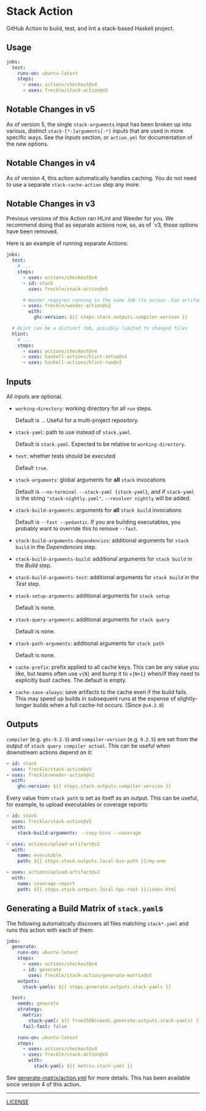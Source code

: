 # Stack Action

GitHub Action to build, test, and lint a stack-based Haskell project.

## Usage

```yaml
jobs:
  test:
    runs-on: ubuntu-latest
    steps:
      - uses: actions/checkout@v4
      - uses: freckle/stack-action@v5
```

## Notable Changes in v5

As of version 5, the single `stack-arguments` input has been broken up into
various, distinct `stack-[*-]arguments[-*]` inputs that are used in more
specific ways. See the _Inputs_ section, or `action.yml` for documentation of
the new options.

## Notable Changes in v4

As of version 4, this action automatically handles caching. You do not need to
use a separate `stack-cache-action` step any more.

## Notable Changes in v3

Previous versions of this Action ran HLint and Weeder for you. We recommend
doing that as separate actions now, so, as of `v3, those options have been
removed.

Here is an example of running separate Actions:

```yaml
jobs:
  test:
    # ...
    steps:
      - uses: actions/checkout@v4
      - id: stack
        uses: freckle/stack-action@v5

      # Weeder requires running in the same Job (to access .hie artifacts)
      - uses: freckle/weeder-action@v2
        with:
          ghc-version: ${{ steps.stack.outputs.compiler-version }}

  # HLint can be a distinct Job, possibly limited to changed files
  hlint:
    # ...
    steps:
      - uses: actions/checkout@v4
      - uses: haskell-actions/hlint-setup@v1
      - uses: haskell-actions/hlint-run@v2
```

## Inputs

All inputs are optional.

- `working-directory`: working directory for all `run` steps.

  Default is `.`. Useful for a multi-project repository.

- `stack-yaml`: path to use instead of `stack.yaml`.

  Default is `stack.yaml`. Expected to be relative to `working-directory`.

- `test`: whether tests should be executed

  Default `true`.

- `stack-arguments`: global arguments for **all** `stack` invocations

  Default is `--no-terminal --stack-yaml {stack-yaml}`, and if `stack-yaml` is
  the string `"stack-nightly.yaml"`, `--resolver nightly` will be added.

- `stack-build-arguments`: arguments for **all** `stack build` invocations

  Default is `--fast --pedantic`. If you are building executables, you probably
  want to override this to remove `--fast`.

- `stack-build-arguments-dependencies`: additional arguments for `stack build`
  in the _Dependencies_ step.

- `stack-build-arguments-build`: additional arguments for `stack build` in the
  _Build_ step.

- `stack-build-arguments-test`: additional arguments for `stack build` in the
  _Test_ step.

- `stack-setup-arguments`: additional arguments for `stack setup`

  Default is none.

- `stack-query-arguments`: additional arguments for `stack query`

  Default is none.

- `stack-path-arguments`: additional arguments for `stack path`

  Default is none.

- `cache-prefix`: prefix applied to all cache keys. This can be any value you
  like, but teams often use `v{N}` and bump it to `v{N+1}` when/if they need to
  explicitly bust caches. The default is empty.

- `cache-save-always`: save artifacts to the cache even if the build fails.
  This may speed up builds in subsequent runs at the expense of slightly-longer
  builds when a full cache-hit occurs. (Since `@v4.2.0`)

## Outputs

`compiler` (e.g. `ghc-9.2.5`) and `compiler-version` (e.g. `9.2.5`) are set from
the output of `stack query compiler actual`. This can be useful when downstream
actions depend on it:

```yaml
- id: stack
  uses: freckle/stack-action@v5
- uses: freckle/weeder-action@v2
  with:
    ghc-version: ${{ steps.stack.outputs.compiler-version }}
```

Every value from `stack path` is set as itself as an output. This can be useful,
for example, to upload executables or coverage reports:

```yaml
- id: stack
  uses: freckle/stack-action@v5
  with:
    stack-build-arguments: --copy-bins --coverage

- uses: actions/upload-artifact@v2
  with:
    name: executable
    path: ${{ steps.stack.outputs.local-bin-path }}/my-exe

- uses: actions/upload-artifact@v2
  with:
    name: coverage-report
    path: ${{ steps.stack.outputs.local-hpc-root }}/index.html
```

## Generating a Build Matrix of `stack.yaml`s

The following automatically discovers all files matching `stack*.yaml` and runs
this action with each of them:

```yaml
jobs:
  generate:
    runs-on: ubuntu-latest
    steps:
      - uses: actions/checkout@v4
      - id: generate
        uses: freckle/stack-action/generate-matrix@v5
    outputs:
      stack-yamls: ${{ steps.generate.outputs.stack-yamls }}

  test:
    needs: generate
    strategy:
      matrix:
        stack-yaml: ${{ fromJSON(needs.generate.outputs.stack-yamls) }}
      fail-fast: false

    runs-on: ubuntu-latest
    steps:
      - uses: actions/checkout@v4
      - uses: freckle/stack-action@v5
        with:
          stack-yaml: ${{ matrix.stack-yaml }}
```

See [generate-matrix/action.yml](./generate-matrix/action.yml) for more details.
This has been available since version 4 of this action.

---

[LICENSE](./LICENSE)
